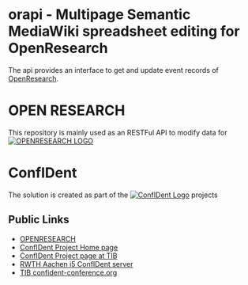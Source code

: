 # orapi - Multipage Semantic MediaWiki spreadsheet editing for OpenResearch

The api provides an interface to get and update event records of [OpenResearch](https://confident.dbis.rwth-aachen.de/or/index.php?title=Main_Page).

# OPEN RESEARCH

This repository is mainly used as an RESTFul API to modify data for
[![OPENRESEARCH LOGO](https://www.openresearch.org/mediawiki/images/e/ed/Openresearch_logo_2017_rgb_resized.png)](https://www.openresearch.org/wiki/Main_Page)


# ConfIDent
The solution is created as part of the
[![ConfIDent Logo](https://projects.tib.eu/fileadmin/templates/confident/tib_projects_confident_1150.jpg)](https://www.openresearch.org)
projects

## Public Links
* [OPENRESEARCH](https://www.openresearch.org)
* [ConfIDent Project Home page](https://projects.tib.eu/en/confident/)
* [ConfIDent Project page at TIB](https://www.tib.eu/en/research-development/project-overview/project-summary/confident)
* [RWTH Aachen i5 ConfIDent server](https://confident.dbis.rwth-aachen.de/)
* [TIB confident-conference.org](https://www.confident-conference.org/r/)
